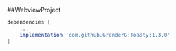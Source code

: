 ##WebviewProject

```gradle
dependencies {
	...
	implementation 'com.github.GrenderG:Toasty:1.3.0'
}
```
